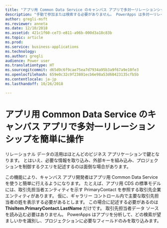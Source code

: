 ```yaml
---
title: "アプリ用 Common Data Service のキャンバス アプリで多対一リレーションシップを簡単に操作"
description: "手動で参加または検索する必要がありません。 PowerApps は多対一リレーションシップを自動で拡張するため、必要な情報はすぐそこにあります。"
author: gregli-msft
ms.reviewer: anneta
ms.date: 12/10/2018
ms.assetid: 421c1f60-ce73-e811-a96b-000d3a18c83b
ms.topic: article
ms.prod: 
ms.service: business-applications
ms.technology: 
ms.author: gregli
audience: Power user
ms.translationtype: HT
ms.sourcegitcommit: d65d9c6f9cae75ea7d7934a95b3a9f67a9e10fe3
ms.openlocfilehash: 659e0c32c9f23801ecb6e98a53d60423135cfb5b
ms.contentlocale: ja-jp
ms.lasthandoff: 10/26/2018

---
```

# <a name="easy-to-work-with-many-to-one-relationships-in-canvas-apps-for-common-data-service-for-apps"></a>アプリ用 Common Data Service のキャンバス アプリで多対一リレーションシップを簡単に操作




リレーショナル データの活用はほとんどのビジネス アプリケーションで鍵となります。 とはいえ、必要な情報を取り込み、外部キーを組み込み、プロジェクションを制御するクエリを記述するのは面倒な場合があります。

この機能により、キャンバス アプリ開発者はアプリ用 Common Data Service を使うと簡単に行えるようになります。 たとえば、アプリ用 CDS の標準モデルには、取引先担当者エンティティを示す PrimaryContact を参照する取引先企業エンティティがあります。 仮に、ギャラリー コントロール内で主要な取引先担当者の姓を表示する必要があるとします。 この場合に記述する必要があるのは **ThisItem.PrimaryContact.LastName** だけです。 取引先担当者データ ソースを読み込む必要はありません。 PowerApps はアプリを分析して、どの検索が望ましいかを識別し、プロジェクションに必要なフィールドのみを取り込みます。

